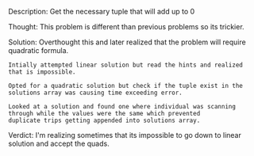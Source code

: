 Description:
    Get the necessary tuple that will add up to 0

Thought:
    This problem is different than previous problems so its trickier.

Solution:
    Overthought this and later realized that the problem will require quadratic formula.
    
    Intially attempted linear solution but read the hints and realized that is impossible.

    Opted for a quadratic solution but check if the tuple exist in the solutions array was causing time exceeding error.

    Looked at a solution and found one where individual was scanning through while the values were the same which prevented
    duplicate trips getting appended into solutions array.

Verdict:
    I'm realizing sometimes that its impossible to go down to linear solution and accept the quads.
